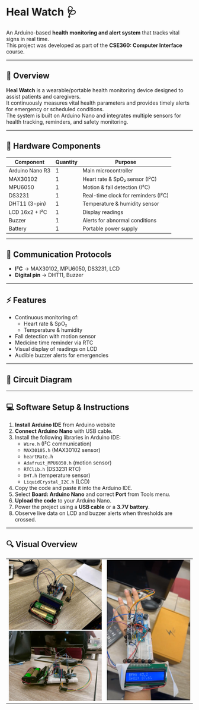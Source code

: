 # Heal Watch 🩺  
An Arduino-based **health monitoring and alert system** that tracks vital signs in real time.  
This project was developed as part of the **CSE360: Computer Interface** course.

---

## 📖 Overview  
**Heal Watch** is a wearable/portable health monitoring device designed to assist patients and caregivers.  
It continuously measures vital health parameters and provides timely alerts for emergency or scheduled conditions.  
The system is built on Arduino Nano and integrates multiple sensors for health tracking, reminders, and safety monitoring.  

---

## 🔌 Hardware Components  
| Component        | Quantity | Purpose |
|------------------|----------|---------|
| Arduino Nano R3  | 1 | Main microcontroller |
| MAX30102         | 1 | Heart rate & SpO₂ sensor (I²C) |
| MPU6050          | 1 | Motion & fall detection (I²C) |
| DS3231           | 1 | Real-time clock for reminders (I²C) |
| DHT11 (3-pin)    | 1 | Temperature & humidity sensor |
| LCD 16x2 + I²C   | 1 | Display readings |
| Buzzer           | 1 | Alerts for abnormal conditions |
| Battery  | 1 | Portable power supply |

---

## 🔗 Communication Protocols  
- **I²C** → MAX30102, MPU6050, DS3231, LCD  
- **Digital pin** → DHT11, Buzzer  

---

## ⚡ Features  
- Continuous monitoring of:  
  - Heart rate & SpO₂  
  - Temperature & humidity  
- Fall detection with motion sensor  
- Medicine time reminder via RTC  
- Visual display of readings on LCD  
- Audible buzzer alerts for emergencies

---

## 📐 Circuit Diagram 

---

## 💻 Software Setup & Instructions  
1. **Install Arduino IDE** from Arduino website  
2. **Connect Arduino Nano** with USB cable.  
3. Install the following libraries in Arduino IDE:  
   - `Wire.h` (I²C communication)  
   - `MAX30105.h` (MAX30102 sensor)  
   - `heartRate.h`  
   - `Adafruit_MPU6050.h` (motion sensor)  
   - `RTClib.h` (DS3231 RTC)  
   - `DHT.h` (temperature sensor)  
   - `LiquidCrystal_I2C.h` (LCD)  
4. Copy the code and paste it into the Arduino IDE. 
5. Select **Board: Arduino Nano** and correct **Port** from Tools menu.  
6. **Upload the code** to your Arduino Nano.  
7. Power the project using a **USB cable** or a **3.7V battery**.  
8. Observe live data on LCD and buzzer alerts when thresholds are crossed.  

---

## 🔍 Visual Overview
<table>
  <tr>
    <td>
      <img src="media/picture_1.jpg" width="570" /><br>
      <img src="media/picture_2.jpg" width="570" />
    </td>
    <td>
      <img src="media/picture_3.png"  />
    </td>
  </tr>
</table>
